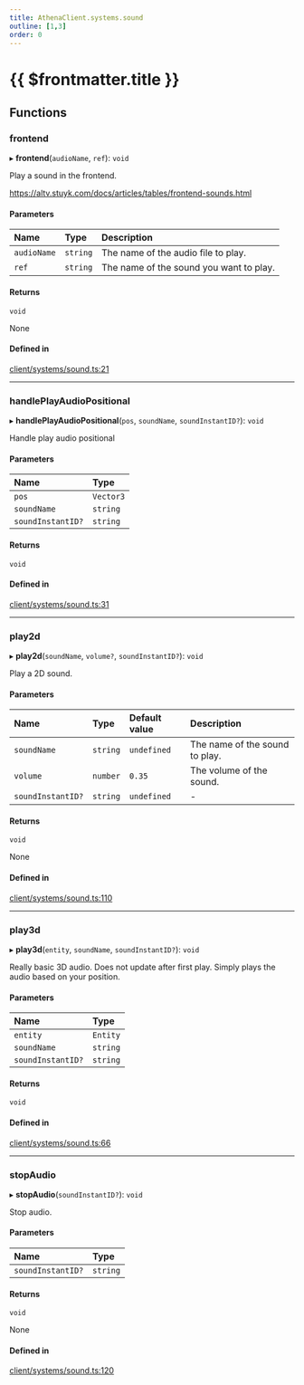 ```yaml
---
title: AthenaClient.systems.sound
outline: [1,3]
order: 0
---
```


# {{ $frontmatter.title }}


## Functions

### frontend

▸ **frontend**(`audioName`, `ref`): `void`

Play a sound in the frontend.

https://altv.stuyk.com/docs/articles/tables/frontend-sounds.html

#### Parameters

| Name | Type | Description |
| :------ | :------ | :------ |
| `audioName` | `string` | The name of the audio file to play. |
| `ref` | `string` | The name of the sound you want to play. |

#### Returns

`void`

None

#### Defined in

[client/systems/sound.ts:21](https://github.com/Stuyk/altv-athena/blob/9c488f0/src/core/client/systems/sound.ts#L21)

___

### handlePlayAudioPositional

▸ **handlePlayAudioPositional**(`pos`, `soundName`, `soundInstantID?`): `void`

Handle play audio positional

#### Parameters

| Name | Type |
| :------ | :------ |
| `pos` | `Vector3` |
| `soundName` | `string` |
| `soundInstantID?` | `string` |

#### Returns

`void`

#### Defined in

[client/systems/sound.ts:31](https://github.com/Stuyk/altv-athena/blob/9c488f0/src/core/client/systems/sound.ts#L31)

___

### play2d

▸ **play2d**(`soundName`, `volume?`, `soundInstantID?`): `void`

Play a 2D sound.

#### Parameters

| Name | Type | Default value | Description |
| :------ | :------ | :------ | :------ |
| `soundName` | `string` | `undefined` | The name of the sound to play. |
| `volume` | `number` | `0.35` | The volume of the sound. |
| `soundInstantID?` | `string` | `undefined` | - |

#### Returns

`void`

None

#### Defined in

[client/systems/sound.ts:110](https://github.com/Stuyk/altv-athena/blob/9c488f0/src/core/client/systems/sound.ts#L110)

___

### play3d

▸ **play3d**(`entity`, `soundName`, `soundInstantID?`): `void`

Really basic 3D audio. Does not update after first play.
Simply plays the audio based on your position.

#### Parameters

| Name | Type |
| :------ | :------ |
| `entity` | `Entity` |
| `soundName` | `string` |
| `soundInstantID?` | `string` |

#### Returns

`void`

#### Defined in

[client/systems/sound.ts:66](https://github.com/Stuyk/altv-athena/blob/9c488f0/src/core/client/systems/sound.ts#L66)

___

### stopAudio

▸ **stopAudio**(`soundInstantID?`): `void`

Stop audio.

#### Parameters

| Name | Type |
| :------ | :------ |
| `soundInstantID?` | `string` |

#### Returns

`void`

None

#### Defined in

[client/systems/sound.ts:120](https://github.com/Stuyk/altv-athena/blob/9c488f0/src/core/client/systems/sound.ts#L120)
